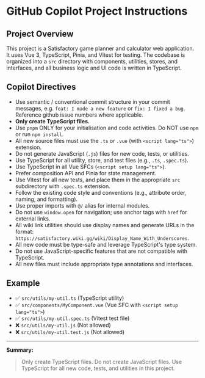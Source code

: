 # GitHub Copilot Project Instructions

## Project Overview
This project is a Satisfactory game planner and calculator web application. It uses Vue 3, TypeScript, Pinia, and Vitest for testing. The codebase is organized into a `src` directory with components, utilities, stores, and interfaces, and all business logic and UI code is written in TypeScript.

## Copilot Directives

- Use semantic / conventional commit structure in your commit messages, e.g. `feat: I made a new feature` or `fix: I fixed a bug`. Reference github issue numbers where applicable.
- **Only create TypeScript files.**
- Use `pnpm` ONLY for your initialisation and code activities. Do NOT use `npm` or run `npm install`.
- All new source files must use the `.ts` or `.vue` (with `<script lang="ts">`) extension.
- Do not generate JavaScript (`.js`) files for new code, tests, or utilities.
- Use TypeScript for all utility, store, and test files (e.g., `.ts`, `.spec.ts`).
- Use TypeScript in all Vue SFCs (`<script setup lang="ts">`).
- Prefer composition API and Pinia for state management.
- Use Vitest for all new tests, and place them in the appropriate `src` subdirectory with `.spec.ts` extension.
- Follow the existing code style and conventions (e.g., attribute order, naming, and formatting).
- Use proper imports with `@/` alias for internal modules.
- Do not use `window.open` for navigation; use anchor tags with `href` for external links.
- All wiki link utilities should use display names and generate URLs in the format: `https://satisfactory.wiki.gg/wiki/Display_Name_With_Underscores`.
- All new code must be type-safe and leverage TypeScript's type system.
- Do not use JavaScript-specific features that are not compatible with TypeScript.
- All new files must include appropriate type annotations and interfaces.

## Example
- ✅ `src/utils/my-util.ts` (TypeScript utility)
- ✅ `src/components/MyComponent.vue` (Vue SFC with `<script setup lang="ts">`)
- ✅ `src/utils/my-util.spec.ts` (Vitest test file)
- ❌ `src/utils/my-util.js` (Not allowed)
- ❌ `src/utils/my-util.test.js` (Not allowed)

---

**Summary:**
> Only create TypeScript files. Do not create JavaScript files. Use TypeScript for all new code, tests, and utilities in this project.
